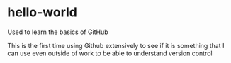 # hello-world
Used to learn the basics of GitHub

This is the first time using Github extensively to see if it is something that I can use even outside of work to be able to understand version control
